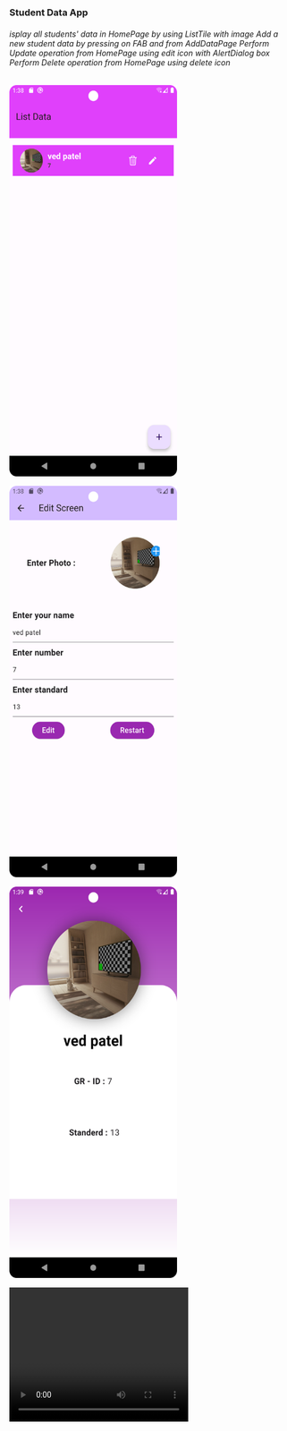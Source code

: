 
<h3> Student Data App</h3>
<h6>isplay all students' data in HomePage by using ListTile with image
 Add a new student data by pressing on FAB and from AddDataPage
 Perform Update operation from HomePage using edit icon with AlertDialog box
 Perform Delete operation from HomePage using delete icon</h6>

<p> <img src="Screenshot_1.png" width="300" height="700"></p>
<p> <img src="Screenshot_2.png" width="300" height="700"></p>
<p> <img src="Screenshot_3.png" width="300" height="700"></p>
  <video width="320" height="240" controls>
  <source src="test_record.mp4" type="video/mp4">
  </video>

